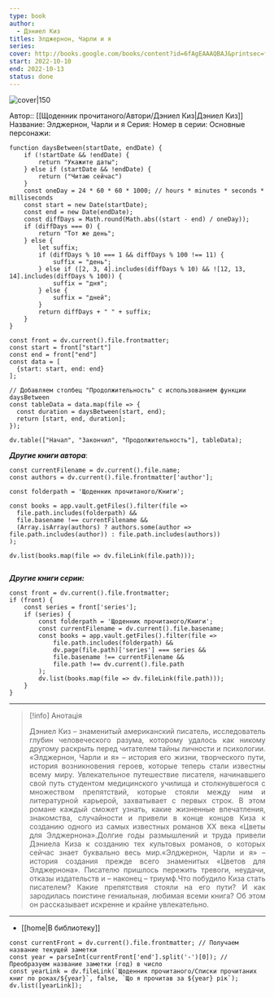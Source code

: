 ```yaml
---
type: book
author:
  - Дэниел Киз
titles: Элджернон, Чарли и я
series: 
cover: http://books.google.com/books/content?id=6fAgEAAAQBAJ&printsec=frontcover&img=1&zoom=1&edge=curl&source=gbs_api
start: 2022-10-10
end: 2022-10-13
status: done
---
```

![cover|150](Дэниел%20Киз%20-%20Элджернон,%20Чарли%20и%20я.jpg)

Автор:: [[Щоденник прочитаного/Автори/Дэниел Киз|Дэниел Киз]]
Название: Элджернон, Чарли и я
Серия:
Номер в серии:
Основные персонажи:

```dataviewjs
function daysBetween(startDate, endDate) {
	if (!startDate && !endDate) { 
		return "Укажите даты"; 
	} else if (startDate && !endDate) {
		return ("Читаю сейчас")
	}
	const oneDay = 24 * 60 * 60 * 1000; // hours * minutes * seconds * milliseconds
	const start = new Date(startDate);
	const end = new Date(endDate);
	const diffDays = Math.round(Math.abs((start - end) / oneDay));
	if (diffDays === 0) {
		return "Тот же день";   
	} else {
		let suffix;     
	    if (diffDays % 10 === 1 && diffDays % 100 !== 11) {
		    suffix = "день";     
	    } else if ([2, 3, 4].includes(diffDays % 10) && ![12, 13, 14].includes(diffDays % 100)) {
			suffix = "дня";     
		} else {       
			suffix = "дней";     
		}          
		return diffDays + " " + suffix;   
	} 
}  

const front = dv.current().file.frontmatter;
const start = front["start"]
const end = front["end"]
const data = [
  {start: start, end: end}
];

// Добавляем столбец "Продолжительность" с использованием функции daysBetween
const tableData = data.map(file => {
  const duration = daysBetween(start, end);
  return [start, end, duration];
});

dv.table(["Начал", "Закончил", "Продолжительность"], tableData);
```

***Другие книги автора***:
```dataviewjs
const currentFilename = dv.current().file.name;
const authors = dv.current().file.frontmatter['author'];

const folderpath = 'Щоденник прочитаного/Книги';

const books = app.vault.getFiles().filter(file =>
  file.path.includes(folderpath) &&
  file.basename !== currentFilename &&
  (Array.isArray(authors) ? authors.some(author => file.path.includes(author)) : file.path.includes(authors))
);

dv.list(books.map(file => dv.fileLink(file.path)));


```
***Другие книги серии:***
```dataviewjs
const front = dv.current().file.frontmatter;
if (front) {
	const series = front['series'];
	if (series) {
		const folderpath = 'Щоденник прочитаного/Книги';
		const currentFilename = dv.current().file.basename;
		const books = app.vault.getFiles().filter(file =>  
			file.path.includes(folderpath) && 
			dv.page(file.path)['series'] === series && 
			file.basename !== currentFilename &&
			file.path !== dv.current().file.path 
		);
		dv.list(books.map(file => dv.fileLink(file.path)));
	}
}

```

---
>[!info] Анотація
><p align="justify">Дэниел Киз – знаменитый американский писатель, исследователь глубин человеческого разума, которому удалось как никому другому раскрыть перед читателем тайны личности и психологии. «Элджернон, Чарли и я» – история его жизни, творческого пути, история возникновения героев, которые теперь стали известны всему миру. Увлекательное путешествие писателя, начинавшего свой путь студентом медицинского училища и столкнувшегося с множеством препятствий, которые стояли между ним и литературной карьерой, захватывает с первых строк. В этом романе каждый сможет узнать, какие жизненные впечатления, знакомства, случайности и привели в конце концов Киза к созданию одного из самых известных романов XX века «Цветы для Элджернона».Долгие годы размышлений и труда привели Дэниела Киза к созданию тех культовых романов, о которых сейчас знает буквально весь мир.«Элджернон, Чарли и я» – история создания прежде всего знаменитых «Цветов для Элджернона». Писателю пришлось пережить тревоги, неудачи, отказы издательств и – наконец – триумф.Что побудило Киза стать писателем? Какие препятствия стояли на его пути? И как зародилась поистине гениальная, любимая всеми книга? Об этом он рассказывает искренне и крайне увлекательно.</p>

___
- [[home|В библиотеку]]
```dataviewjs
const currentFront = dv.current().file.frontmatter; // Получаем название текущей заметки
const year = parseInt(currentFront['end'].split('-')[0]); // Преобразуем название заметки (год) в число
const yearLink = dv.fileLink(`Щоденник прочитаного/Списки прочитаних книг по роках/${year}`, false, `Що я прочитав за ${year} рік`);
dv.list([yearLink]);
```